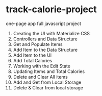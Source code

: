 # track-calorie-project
one-page app full javascript project

1. Creating the UI with Materialize CSS
2. Controllers and Data Structure
3. Get and Populate Items
4. Add Item to the Data Structure
5. Add Item to the UI
6. Add Total Calories
7. Working with the Edit State
8. Updating Items and Total Calories
9. Delete and Clear All items
10. Add and Get from Local Storage
11. Delete & Clear from local storage